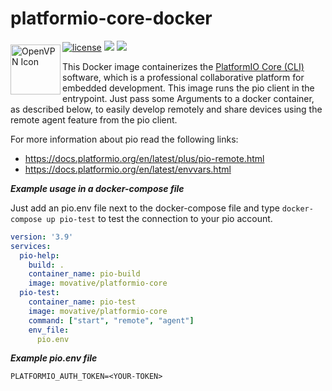 # platformio-core-docker
<img src="https://github.com/movative/platformio-core-docker/blob/main/platformio.png" alt="OpenVPN Icon" align="left" height="80" width="80" vspace="6"/>

[![license](https://img.shields.io/badge/license-Apache_2.0-green.svg)](https://github.com/movative/platformio-core-docker/blob/main/LICENSE)
[![](https://images.microbadger.com/badges/image/movative/platformio-core.svg)](https://microbadger.com/images/movative/platformio-core "Get your own image badge on microbadger.com")
[![](https://images.microbadger.com/badges/version/movative/platformio-core.svg)](https://microbadger.com/images/movative/platformio-core "Get your own version badge on microbadger.com")

This Docker image containerizes the [PlatformIO Core (CLI)](https://docs.platformio.org/) software, which is a professional collaborative platform for embedded development. This image runs the pio client in the entrypoint. Just pass some Arguments to a docker container, as described below, to easily develop remotely and share devices using the remote agent feature from the pio client.

For more information about pio read the following links:
- https://docs.platformio.org/en/latest/plus/pio-remote.html
- https://docs.platformio.org/en/latest/envvars.html

***Example usage in a docker-compose file***

Just add an pio.env file next to the docker-compose file and type `docker-compose up pio-test` to test the connection to your pio account.

```yaml
version: '3.9'
services:
  pio-help:
    build: .
    container_name: pio-build
    image: movative/platformio-core
  pio-test:
    container_name: pio-test
    image: movative/platformio-core
    command: ["start", "remote", "agent"]
    env_file:
      pio.env
```

***Example pio.env file***

```shell
PLATFORMIO_AUTH_TOKEN=<YOUR-TOKEN>
```
